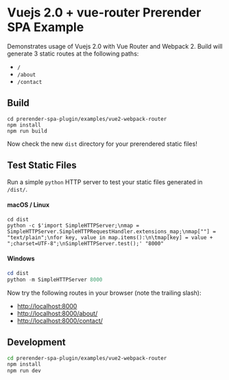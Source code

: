 # Vuejs 2.0 + vue-router Prerender SPA Example

Demonstrates usage of Vuejs 2.0 with Vue Router and Webpack 2. Build will generate 3 static routes at the following paths:

- `/`
- `/about`
- `/contact`

## Build

```
cd prerender-spa-plugin/examples/vue2-webpack-router
npm install
npm run build
```

Now check the new `dist` directory for your prerendered static files!

## Test Static Files

Run a simple `python` HTTP server to test your static files generated in `/dist/`.

#### macOS / Linux

```
cd dist
python -c $'import SimpleHTTPServer;\nmap = SimpleHTTPServer.SimpleHTTPRequestHandler.extensions_map;\nmap[""] = "text/plain";\nfor key, value in map.items():\n\tmap[key] = value + ";charset=UTF-8";\nSimpleHTTPServer.test();' "8000"
```

#### Windows

```powershell
cd dist
python -m SimpleHTTPServer 8000
```

Now try the following routes in your browser (note the trailing slash):

- [http://localhost:8000](http://localhost:8000/)
- [http://localhost:8000/about/](http://localhost:8000/about/)
- [http://localhost:8000/contact/](http://localhost:8000/contact/)

## Development

```bash
cd prerender-spa-plugin/examples/vue2-webpack-router
npm install
npm run dev
```





